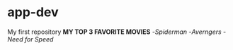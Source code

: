 # app-dev
My first repository
**MY TOP 3 FAVORITE MOVIES**
-*Spiderman*
-*Averngers*
-*Need for Speed*
